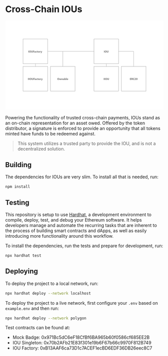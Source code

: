# Cross-Chain IOUs 

![Cross-Chain IOUs](./inheritance-graph.png)

Powering the functionality of trusted cross-chain payments, IOUs stand as an on-chain representation for an asset owed. Offered by the token distributor, a signature is enforced to provide an opportunity that all tokens minted have funds to be redeemed against.

> This system utilizes a trusted party to provide the IOU, and is not a decentralized solution.

## Building

The dependencies for IOUs are very slim. To install all that is needed, run:

```bash
npm install
```

## Testing

This repository is setup to use [Hardhat](https://hardhat.org/), a development environment to compile, deploy, test, and debug your Ethereum software. It helps developers manage and automate the recurring tasks that are inherent to the process of building smart contracts and dApps, as well as easily introducing more functionality around this workflow.

To install the dependencies, run the tests and prepare for development, run:

```bash
npx hardhat test
```

## Deploying 

To deploy the project to a local network, run:

```bash
npx hardhat deploy --network localhost
```

To deploy the project to a live network, first configure your `.env` based on `example.env` and then run:

```bash
npx hardhat deploy --network polygon
```

Test contracts can be found at:

- Mock Badge: 0x971Bc5dC6eF18CfBf6BA965b60f0586cf685EE2B
- IOU Singleton: 0x70b2AFb21E83f301e19b6F67b66c9970F812B749
- IOU Factory: 0xB13AAF6ca73D1c7ACEF1ecBD6EDF36DB26eec8C7
